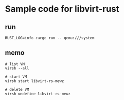 # Sample code for libvirt-rust

## run
```
RUST_LOG=info cargo run -- qemu:///system
```

## memo
```
# list VM
virsh --all

# start VM
virsh start libvirt-rs-mewz

# delete VM
virsh undefine libvirt-rs-mewz
```